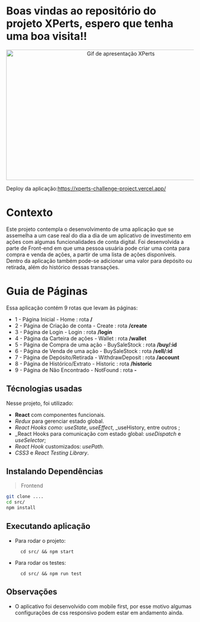 # Boas vindas ao repositório do projeto XPerts, espero que tenha uma boa visita!!

<p align="center">
  <img src="src/assets/xperts.gif" width="600" height="350" alt="Gif de apresentação XPerts">
</p>

Deploy da aplicação:https://xperts-challenge-project.vercel.app/
# Contexto

Este projeto contempla o desenvolvimento de uma aplicação que se assemelha a um case real do dia a dia de um aplicativo de investimento em ações com algumas funcionalidades de conta digital. Foi desenvolvida a parte de Front-end em que uma pessoa usuária pode criar uma conta para compra e venda de ações, a partir de uma lista de ações disponíveis. Dentro da aplicação também pode-se adicionar uma valor para depósito ou retirada, além do histórico dessas transações.

# Guia de Páginas

Essa aplicação contém 9 rotas que levam às páginas:
* 1 - Página Inicial - Home : rota **/**
* 2 - Página de Criação de conta - Create : rota **/create**
* 3 - Página de Login - Login : rota **/login**
* 4 - Página da Carteira de ações - Wallet : rota **/wallet**
* 5 - Página de Compra de uma ação - BuySaleStock : rota **/buy/:id**
* 6 - Página de Venda de uma ação - BuySaleStock : rota **/sell/:id**
* 7 - Página de Depósito/Retirada - WithdrawDeposit : rota **/account**
* 8 - Página de Histórico/Extrato - Historic : rota **/historic**
* 9 - Página de Não Encontrado - NotFound : rota **-**
    
## Técnologias usadas

Nesse projeto, foi utilizado:

* **React** com componentes funcionais.
* _Redux_ para gerenciar estado global.
* _React Hooks como: useState_, _useEffect_, _useHistory, entre outros ;
* _React Hooks para comunicação com estado global: _useDispatch_ e _useSelector_;
*  _React Hook_ customizados: _usePath_.
*  _CSS3_ e _React Testing Library_.

## Instalando Dependências

> Frontend
```bash
git clone ....
cd src/
npm install
``` 
## Executando aplicação

* Para rodar o projeto:

  ```
    cd src/ && npm start
  ```
* Para rodar os testes:

  ```
    cd src/ && npm run test
  ```

## Observações

* O aplicativo foi desenvolvido com mobile first, por esse motivo algumas configurações de css responsivo podem estar em andamento ainda.
